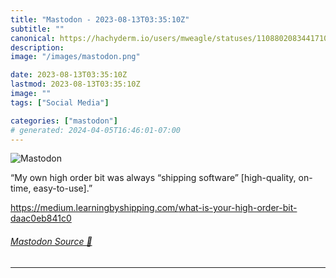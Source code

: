 ```yaml
---
title: "Mastodon - 2023-08-13T03:35:10Z"
subtitle: ""
canonical: https://hachyderm.io/users/mweagle/statuses/110880208344171011
description:
image: "/images/mastodon.png"

date: 2023-08-13T03:35:10Z
lastmod: 2023-08-13T03:35:10Z
image: ""
tags: ["Social Media"]

categories: ["mastodon"]
# generated: 2024-04-05T16:46:01-07:00
---
```

![Mastodon](/images/mastodon.png)

<p>“My own high order bit was always “shipping software” [high-quality, on-time, easy-to-use].”</p><p><a href="https://medium.learningbyshipping.com/what-is-your-high-order-bit-daac0eb841c0" target="_blank" rel="nofollow noopener noreferrer" translate="no"><span class="invisible">https://</span><span class="ellipsis">medium.learningbyshipping.com/</span><span class="invisible">what-is-your-high-order-bit-daac0eb841c0</span></a></p>


###### [Mastodon Source 🐘](https://hachyderm.io/@mweagle/110880208344171011)

___
